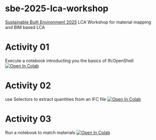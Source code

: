 # sbe-2025-lca-workshop
[Sustainable Built Environment 2025](https://sbe.ethz.ch/) LCA Workshop for material mapping and BIM based LCA


# Activity 01
Execute a notebook introducting you the basics of IfcOpenShell
[![Open In Colab](https://colab.research.google.com/assets/colab-badge.svg)](https://colab.research.google.com/github/jakob-beetz/sbe-2025-lca-workshop/blob/master/Activity_01_ifc_data_structure.ipynb)

# Activity 02
use Selectors to extract quantities from an IFC file
[![Open In Colab](https://colab.research.google.com/assets/colab-badge.svg)](https://colab.research.google.com/github/jakob-beetz/sbe-2025-lca-workshop/blob/master/Activity_02_ifc_qto_with_selectors.ipynb)

# Activity 03
Run a notebook to match materials
[![Open In Colab](https://colab.research.google.com/assets/colab-badge.svg)](https://colab.research.google.com/github/jakob-beetz/sbe-2025-lca-workshop/blob/master/Activity_03_STS_Matching.ipynb)
